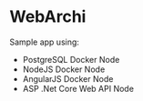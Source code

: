 # WebArchi

Sample app using:

- PostgreSQL Docker Node
- NodeJS Docker Node
- AngularJS Docker Node
- ASP .Net Core Web API Node 
